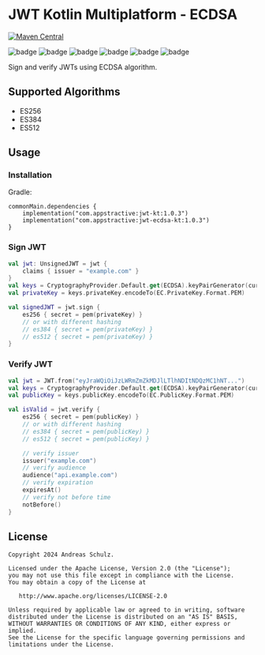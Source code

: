 # JWT Kotlin Multiplatform - ECDSA

[![Maven Central](https://img.shields.io/maven-central/v/com.appstractive/jwt-ecdsa-kt?label=Maven%20Central)](https://central.sonatype.com/artifact/com.appstractive/jwt-ecdsa-kt)

![badge][badge-android]
![badge][badge-apple]
![badge][badge-jvm]
![badge][badge-js]
![badge][badge-win]
![badge][badge-linux]

Sign and verify JWTs using ECDSA algorithm.

## Supported Algorithms

- ES256
- ES384
- ES512

## Usage

### Installation

Gradle:

```
commonMain.dependencies {
    implementation("com.appstractive:jwt-kt:1.0.3")
    implementation("com.appstractive:jwt-ecdsa-kt:1.0.3")
}
```

### Sign JWT

```kotlin
val jwt: UnsignedJWT = jwt {
    claims { issuer = "example.com" }
}
val keys = CryptographyProvider.Default.get(ECDSA).keyPairGenerator(curve).generateKey()
val privateKey = keys.privateKey.encodeTo(EC.PrivateKey.Format.PEM)

val signedJWT = jwt.sign {
    es256 { secret = pem(privateKey) }
    // or with different hashing
    // es384 { secret = pem(privateKey) }
    // es512 { secret = pem(privateKey) }
}
```

### Verify JWT

```kotlin
val jwt = JWT.from("eyJraWQiOiJzLWRmZmZkMDJlLTlhNDItNDQzMC1hNT...")
val keys = CryptographyProvider.Default.get(ECDSA).keyPairGenerator(curve).generateKey()
val publicKey = keys.publicKey.encodeTo(EC.PublicKey.Format.PEM)

val isValid = jwt.verify {
    es256 { secret = pem(publicKey) }
    // or with different hashing
    // es384 { secret = pem(publicKey) }
    // es512 { secret = pem(publicKey) }

    // verify issuer
    issuer("example.com")
    // verify audience
    audience("api.example.com")
    // verify expiration
    expiresAt()
    // verify not before time
    notBefore()
}
```

## License

```
Copyright 2024 Andreas Schulz.

Licensed under the Apache License, Version 2.0 (the "License");
you may not use this file except in compliance with the License.
You may obtain a copy of the License at

   http://www.apache.org/licenses/LICENSE-2.0

Unless required by applicable law or agreed to in writing, software
distributed under the License is distributed on an "AS IS" BASIS,
WITHOUT WARRANTIES OR CONDITIONS OF ANY KIND, either express or implied.
See the License for the specific language governing permissions and
limitations under the License.
```

[badge-android]: http://img.shields.io/badge/platform-android-6EDB8D.svg?style=flat

[badge-apple]: http://img.shields.io/badge/platform-apple-111111.svg?style=flat

[badge-jvm]: http://img.shields.io/badge/platform-jvm-CDCDCD.svg?style=flat

[badge-js]: http://img.shields.io/badge/platform-js-f7df1e.svg?style=flat

[badge-win]: http://img.shields.io/badge/platform-win-357EC7.svg?style=flat

[badge-linux]: http://img.shields.io/badge/platform-linux-CDCDCD.svg?style=flat
